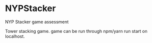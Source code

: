 # NYPStacker
NYP Stacker game assessment

Tower stacking game.
game can be run through npm/yarn run start on localhost.
